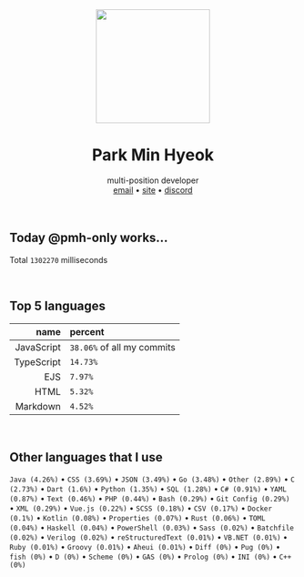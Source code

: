<div align="center">
  <img src="https://avatars.githubusercontent.com/u/39158228?s=460&u=85a513dbfe77b73d9f7aa9c85e3e973cb69caba6&v=4" width="200px"/>
  <h1>Park Min Hyeok</h1>
  multi-position developer<br />
  <a href="mailto:pmhstudio.pmh@gmail.com">email</a> •
  <a href="https://pmh.codes/main/">site</a> •
  <a href="https://discord.gg/VbcGYnv">discord</a> 
</div>

<br />
<br />

## Today @pmh-only works...
Total `1302270` milliseconds

<br />

## Top 5 languages
| name | percent |
|-----:|:--------|
| JavaScript | `38.06%` of all my commits |
| TypeScript | `14.73%` |
| EJS | `7.97%` |
| HTML | `5.32%` |
| Markdown | `4.52%` |

<br />

## Other languages that I use
`Java (4.26%)` • `CSS (3.69%)` • `JSON (3.49%)` • `Go (3.48%)` • `Other (2.89%)` • `C (2.73%)` • `Dart (1.6%)` • `Python (1.35%)` • `SQL (1.28%)` • `C# (0.91%)` • `YAML (0.87%)` • `Text (0.46%)` • `PHP (0.44%)` • `Bash (0.29%)` • `Git Config (0.29%)` • `XML (0.29%)` • `Vue.js (0.22%)` • `SCSS (0.18%)` • `CSV (0.17%)` • `Docker (0.1%)` • `Kotlin (0.08%)` • `Properties (0.07%)` • `Rust (0.06%)` • `TOML (0.04%)` • `Haskell (0.04%)` • `PowerShell (0.03%)` • `Sass (0.02%)` • `Batchfile (0.02%)` • `Verilog (0.02%)` • `reStructuredText (0.01%)` • `VB.NET (0.01%)` • `Ruby (0.01%)` • `Groovy (0.01%)` • `Aheui (0.01%)` • `Diff (0%)` • `Pug (0%)` • `fish (0%)` • `D (0%)` • `Scheme (0%)` • `GAS (0%)` • `Prolog (0%)` • `INI (0%)` • `C++ (0%)`

<br />
